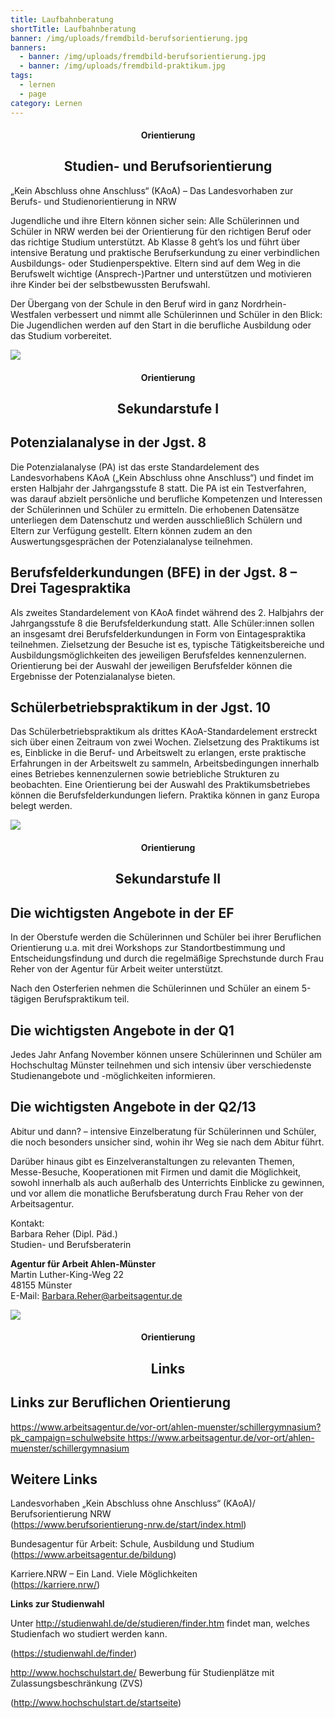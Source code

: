 ```yaml
---
title: Laufbahnberatung
shortTitle: Laufbahnberatung
banner: /img/uploads/fremdbild-berufsorientierung.jpg
banners:
  - banner: /img/uploads/fremdbild-berufsorientierung.jpg
  - banner: /img/uploads/fremdbild-praktikum.jpg
tags:
  - lernen
  - page
category: Lernen
---
```

<center><div class="title"><h4>Orientierung</h4><h2>Studien- und Berufsorientierung </h2></div></center>

„Kein Abschluss ohne Anschluss“ (KAoA) – Das Landesvorhaben zur Berufs- und Studienorientierung in NRW 

Jugendliche und ihre Eltern können sicher sein: Alle Schülerinnen und Schüler in NRW werden bei der Orientierung für den richtigen Beruf oder das richtige Studium unterstützt. Ab Klasse 8 geht’s los und führt über intensive Beratung und praktische Berufserkundung zu einer verbindlichen Ausbildungs- oder Studienperspektive. Eltern sind auf dem Weg in die Berufswelt wichtige (Ansprech-)Partner und unterstützen und motivieren ihre Kinder bei der selbstbewussten Berufswahl.  

Der Übergang von der Schule in den Beruf wird in ganz Nordrhein-Westfalen verbessert und nimmt alle Schülerinnen und Schüler in den Blick: Die Jugendlichen werden auf den Start in die berufliche Ausbildung oder das Studium vorbereitet.  

![](/img/uploads/1.-bild-kaoa-allgemein.jpg)

<center><div class="title"><h4>Orientierung</h4><h2>Sekundarstufe I </h2></div></center>

## Potenzialanalyse in der Jgst. 8

Die Potenzialanalyse (PA) ist das erste Standardelement des Landesvorhabens KAoA („Kein Abschluss ohne Anschluss“) und findet im ersten Halbjahr der Jahrgangsstufe 8 statt. Die PA ist ein Testverfahren, was darauf abzielt persönliche und berufliche Kompetenzen und Interessen der Schülerinnen und Schüler zu ermitteln. Die erhobenen Datensätze unterliegen dem Datenschutz und werden ausschließlich Schülern und Eltern zur Verfügung gestellt. Eltern können zudem an den Auswertungsgesprächen der Potenzialanalyse teilnehmen. 

## Berufsfelderkundungen (BFE) in der Jgst. 8 – Drei Tagespraktika

Als zweites Standardelement von KAoA findet während des 2. Halbjahrs der Jahrgangsstufe 8 die Berufsfelderkundung statt. Alle Schüler:innen sollen an insgesamt drei Berufsfelderkundungen in Form von Eintagespraktika teilnehmen. Zielsetzung der Besuche ist es, typische Tätigkeitsbereiche und Ausbildungsmöglichkeiten des jeweiligen Berufsfeldes kennenzulernen. Orientierung bei der Auswahl der jeweiligen Berufsfelder können die Ergebnisse der Potenzialanalyse bieten.  

## Schülerbetriebspraktikum in der Jgst. 10

Das Schülerbetriebspraktikum als drittes KAoA-Standardelement erstreckt sich über einen Zeitraum von zwei Wochen. Zielsetzung des Praktikums ist es, Einblicke in die Beruf- und Arbeitswelt zu erlangen, erste praktische Erfahrungen in der Arbeitswelt zu sammeln, Arbeitsbedingungen innerhalb eines Betriebes kennenzulernen sowie betriebliche Strukturen zu beobachten. Eine Orientierung bei der Auswahl des Praktikumsbetriebes können die Berufsfelderkundungen liefern. Praktika können in ganz Europa belegt werden. 

![](/img/uploads/fremdbild-praktikum.jpg)

<center><div class="title"><h4>Orientierung</h4><h2>Sekundarstufe II </h2></div></center>

## Die wichtigsten Angebote in der EF

In der Oberstufe werden die Schülerinnen und Schüler bei ihrer Beruflichen Orientierung u.a. mit drei Workshops zur Standortbestimmung und Entscheidungsfindung und durch die regelmäßige Sprechstunde durch Frau Reher von der Agentur für Arbeit weiter unterstützt. 

Nach den Osterferien nehmen die Schülerinnen und Schüler an einem 5-tägigen Berufspraktikum teil. 

## Die wichtigsten Angebote in der Q1

Jedes Jahr Anfang November können unsere Schülerinnen und Schüler am Hochschultag Münster teilnehmen und sich intensiv über verschiedenste Studienangebote und -möglichkeiten informieren. 

## Die wichtigsten Angebote in der Q2/13

Abitur und dann? – intensive Einzelberatung für Schülerinnen und Schüler, die noch besonders unsicher sind, wohin ihr Weg sie nach dem Abitur führt. 

Darüber hinaus gibt es Einzelveranstaltungen zu relevanten Themen, Messe-Besuche, Kooperationen mit Firmen und damit die Möglichkeit, sowohl innerhalb als auch außerhalb des Unterrichts Einblicke zu gewinnen, und vor allem die monatliche Berufsberatung durch Frau Reher von der Arbeitsagentur. 

Kontakt:\
Barbara Reher (Dipl. Päd.) \
Studien- und Berufsberaterin 

**Agentur für Arbeit Ahlen-Münster** \
Martin Luther-King-Weg 22 \
48155 Münster \
E-Mail: [Barbara.Reher@arbeitsagentur.de ](mailto:Barbara.Reher@arbeitsagentur.de)

![](/img/uploads/bild-kaoa-sek-ii.jpg)



<center><div class="title"><h4>Orientierung</h4><h2>Links</h2></div></center>

## Links zur Beruflichen Orientierung

[https://www.arbeitsagentur.de/vor-ort/ahlen-muenster/schillergymnasium?pk_campaign=schulwebsite ](https://www.arbeitsagentur.de/vor-ort/ahlen-muenster/schillergymnasium?pk_campaign=schulwebsite)[https://www.arbeitsagentur.de/vor-ort/ahlen-muenster/schillergymnasium ](https://www.arbeitsagentur.de/vor-ort/ahlen-muenster/schillergymnasium)

## Weitere Links

Landesvorhaben „Kein Abschluss ohne Anschluss“ (KAoA)/ Berufsorientierung NRW\
(<https://www.berufsorientierung-nrw.de/start/index.html>) 

Bundesagentur für Arbeit: Schule, Ausbildung und Studium \
(<https://www.arbeitsagentur.de/bildung>) 

Karriere.NRW – Ein Land. Viele Möglichkeiten \
(<https://karriere.nrw/>) 

**Links zur Studienwahl** 

Unter <http://studienwahl.de/de/studieren/finder.htm> findet man, welches Studienfach wo studiert werden kann. 

(<https://studienwahl.de/finder>) 

<http://www.hochschulstart.de/> Bewerbung für Studienplätze mit Zulassungsbeschränkung (ZVS) 

(<http://www.hochschulstart.de/startseite>)